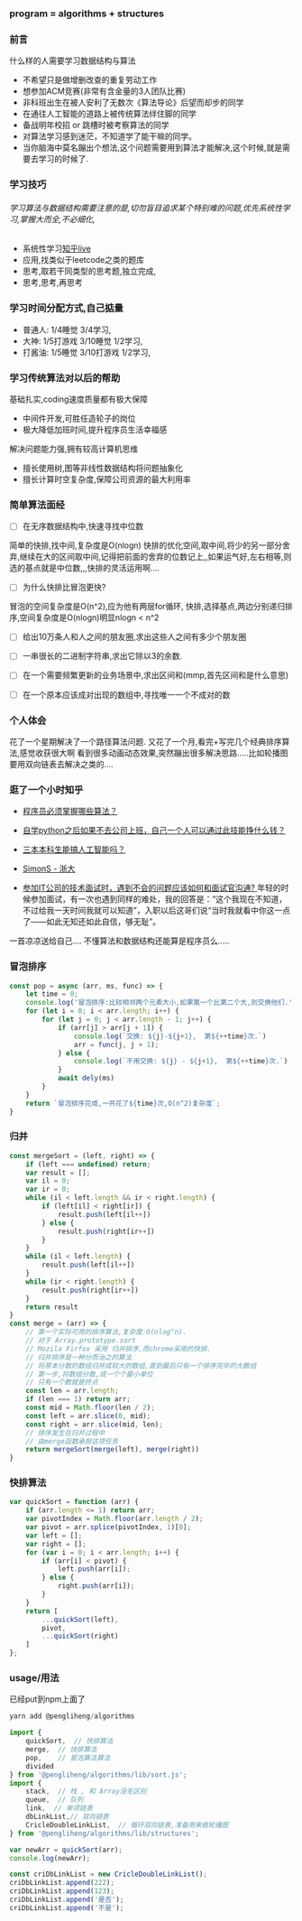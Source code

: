 ### program = algorithms + structures



### 前言
什么样的人需要学习数据结构与算法
- 不希望只是做增删改查的重复劳动工作
- 想参加ACM竞赛(非常有含金量的3人团队比赛)
- 非科班出生在被人安利了无数次《算法导论》后望而却步的同学
- 在通往人工智能的道路上被传统算法绊住脚的同学
- 备战明年校招 or 跳槽时被考察算法的同学
- 对算法学习感到迷茫，不知道学了能干嘛的同学。
- 当你脑海中莫名蹦出个想法,这个问题需要用到算法才能解决,这个时候,就是需要去学习的时候了.






### 学习技巧
###### 学习算法与数据结构需要注意的是,切勿盲目追求某个特别难的问题,优先系统性学习,掌握大而全,不必细化,
- 系统性学习[知乎live](https://www.zhihu.com/question/23148377/answer/36824071)
- 应用,找类似于leetcode之类的题库
- 思考,取若干同类型的思考题,独立完成,
- 思考,思考,再思考


### 学习时间分配方式,自己掂量
- 普通人: 1/4睡觉   3/4学习,
- 大神: 1/5打游戏 3/10睡觉 1/2学习,
- 打酱油: 1/5睡觉 3/10打游戏 1/2学习,

### 学习传统算法对以后的帮助
基础扎实,coding速度质量都有极大保障
- 中间件开发,可胜任造轮子的岗位
- 极大降低加班时间,提升程序员生活幸福感

解决问题能力强,拥有较高计算机思维
- 擅长使用树,图等非线性数据结构将问题抽象化
- 擅长计算时空复杂度,保障公司资源的最大利用率

### 简单算法面经
- [ ] 在无序数据结构中,快速寻找中位数

简单的快排,找中间,复杂度是O(nlogn)
快排的优化空间,取中间,将少的另一部分舍弃,继续在大的区间取中间,记得把前面的舍弃的位数记上,,如果运气好,左右相等,则选的基点就是中位数,,,快排的灵活运用啊....

- [ ] 为什么快排比冒泡更快?

冒泡的空间复杂度是O(n^2),应为他有两层for循环,
快排,选择基点,两边分别递归排序,空间复杂度是O(nlogn)明显nlogn < n^2

- [ ] 给出10万条人和人之间的朋友圈,求出这些人之间有多少个朋友圈

- [ ] 一串很长的二进制字符串,求出它除以3的余数.

- [ ] 在一个需要频繁更新的业务场景中,求出区间和(mmp,首先区间和是什么意思)

- [ ] 在一个原本应该成对出现的数组中,寻找唯一一个不成对的数





### 个人体会
花了一个星期解决了一个路径算法问题.
又花了一个月,看完+写完几个经典排序算法,感觉收获很大啊
看到很多动画动态效果,突然蹦出很多解决思路.....比如轮播图要用双向链表去解决之类的....


### 逛了一个小时知乎
- [程序员必须掌握哪些算法？](https://www.zhihu.com/question/23148377/answer/36824071)

- [自学python之后如果不去公司上班，自己一个人可以通过此技能挣什么钱？](https://www.zhihu.com/question/270720694/answer/447107038)

- [三本本科生能搞人工智能吗？](https://www.zhihu.com/question/275178587/answer/409568806)

- [SimonS - 浙大](https://www.zhihu.com/people/simonshao/activities)

- [参加IT公司的技术面试时，遇到不会的问题应该如何和面试官沟通?
](https://www.zhihu.com/question/22339100)
年轻的时候参加面试，有一次也遇到同样的难处，我的回答是：“这个我现在不知道，不过给我一天时间我就可以知道”，入职以后这哥们说“当时我就看中你这一点了——如此无知还如此自信，够无耻”。

一首凉凉送给自己....
不懂算法和数据结构还能算是程序员么.....




### 冒泡排序
```js
const pop = async (arr, ms, func) => {
    let time = 0;
    console.log('冒泡排序:比较相邻两个元素大小,如果第一个比第二个大,则交换他们.');
    for (let i = 0; i < arr.length; i++) {
        for (let j = 0; j < arr.length - 1; j++) {
            if (arr[j] > arr[j + 1]) {
                console.log(`交换: ${j}-${j+1},  第${++time}次.`)
                arr = func(j, j + 1);
            } else {
                console.log(`不用交换: ${j} - ${j+1},  第${++time}次.`)
            }
            await dely(ms)
        }
    }
    return `冒泡排序完成,一共花了${time}次,O(n^2)复杂度`;
}
```

### 归并
```js
const mergeSort = (left, right) => {
    if (left === undefined) return;
    var result = [];
    var il = 0;
    var ir = 0;
    while (il < left.length && ir < right.length) {
        if (left[il] < right[ir]) {
            result.push(left[il++])
        } else {
            result.push(right[ir++])
        }
    }
    while (il < left.length) {
        result.push(left[il++])
    }
    while (ir < right.length) {
        result.push(right[ir++])
    }
    return result
}
const merge = (arr) => {
    // 第一个实际可用的排序算法,复杂度:O(nlog^n).
    // 对于 Array.prototype.sort
    // Mozila Firfox 采用 归并排序,而chrome采用的快排.
    // 归并排序是一种分而治之的算法
    // 将原本分散的数组归并成较大的数组,直到最后只有一个排序完毕的大数组
    // 第一步,将数组分散,成一个个最小单位
    // 只有一个数就是终点
    const len = arr.length;
    if (len === 1) return arr;
    const mid = Math.floor(len / 2);
    const left = arr.slice(0, mid);
    const right = arr.slice(mid, len);
    // 排序发生在归并过程中
    // 由merge函数承担这项任务
    return mergeSort(merge(left), merge(right))
}
```



### 快排算法
```js
var quickSort = function (arr) {　　
    if (arr.length <= 1) return arr;　　
    var pivotIndex = Math.floor(arr.length / 2);　　
    var pivot = arr.splice(pivotIndex, 1)[0];　　
    var left = [];　　
    var right = [];　　
    for (var i = 0; i < arr.length; i++) {　　　　
        if (arr[i] < pivot) {　　　　　　
            left.push(arr[i]);　　　　
        } else {　　　　　　
            right.push(arr[i]);
        }
    }　　
    return [
        ...quickSort(left),
        pivot,
        ...quickSort(right)
    ]
};
```


### usage/用法
已经put到npm上面了
```js
yarn add @pengliheng/algorithms

import { 
	quickSort,  // 快排算法
	merge,  // 快排算法
	pop,    // 冒泡算法算法
	divided
} from '@pengliheng/algorithms/lib/sort.js';
import { 
	stack,  // 栈 , 和 Array没毛区别
	queue,  // 队列
	link,  // 单项链表
	dbLinkList,// 双向链表
	CricleDoubleLinkList,  // 循环双向链表,准备用来做轮播图
} from '@pengliheng/algorithms/lib/structures';

var newArr = quickSort(arr);
console.log(newArr);

const criDbLinkList = new CricleDoubleLinkList();
criDbLinkList.append(222);
criDbLinkList.append(123);
criDbLinkList.append('是否');
criDbLinkList.append('不是');
```

